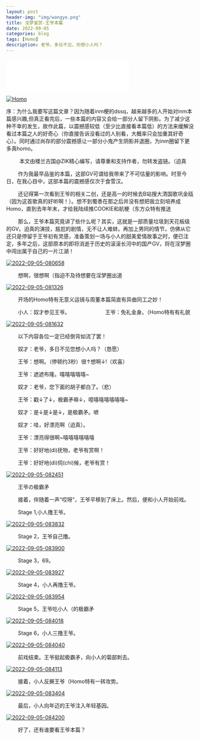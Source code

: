 ```yaml
---
layout: post
header-img: "img/wangye.png"
title: 淫梦鉴赏-王爷本篇
date: 2022-09-05
categories: blog
tags: [Homo]
description: 老爷，多日不见，你想小人吗？
---
```


<iframe frameborder="no" border="0" marginwidth="0" marginheight="0" width=330 height=86 src="//music.163.com/outchain/player?type=2&id=1468249004&auto=1&height=66"></iframe>

<a href='https://postimg.cc/s1XhtJfW' target='_blank'><img src='https://i.postimg.cc/wx5QRWSw/Homo.jpg' border='0' alt='Homo'/></a>

序：为什么我要写这篇文章？因为随着inm梗的dssq，越来越多的人开始对inm本篇感兴趣,但真正看完后，一些本篇的内容又会给一部分人留下阴影。为了减少这种不幸的发生，故作此篇，以震撼感较低（至少比直接看本篇低）的方法来缓解没看过本篇之人的好奇心（你直接告诉没看过的人别看，大概率只会加重其好奇心）。同时通过尚存的部分震撼感让一部分小鬼产生阴影并退圈，为inm圈留下更多真homo。

&nbsp;&nbsp;&nbsp;&nbsp;&nbsp;&nbsp;&nbsp;&nbsp;
    本文由楼兰古国@ZIK精心编写，请尊重和支持作者，勿转发盗链。（迫真

&nbsp;&nbsp;&nbsp;&nbsp;&nbsp;&nbsp;&nbsp;&nbsp;作为我最早品鉴的本篇，这部GV可谓给我带来了不可估量的影响。时至今日，在我心目中，这部本篇的震撼感仅次于食雪汉。

&nbsp;&nbsp;&nbsp;&nbsp;&nbsp;&nbsp;&nbsp;&nbsp;还记得第一次看到王爷的相关二创，还是高一的时候去B站搜大清国歌巩金瓯（因为这首歌真的好听啊！）。想不到蜀黍在那之后并没有想把我立刻培养成Homo，直到去年年末，才给我陆续推COOKIE和航梗（东方众特有推送

&nbsp;&nbsp;&nbsp;&nbsp;&nbsp;&nbsp;&nbsp;&nbsp;那么，王爷本篇究竟讲了些什么呢？其实，这就是一部质量垃圾到天花板级的GV。迫真的演技，尴尬的剧情，无不让人难蚌。再加上男同的情节，仿佛从它还只是停留于王爷初有灵感，准备策划一场与小人的甜美爱情故事之时，便已注定，多年之后，这部原本的即将消逝于历史的滚滚长河中的国产GV，将在淫梦圈中闯出属于自己的一片江湖！

<a href='https://postimg.cc/3WdJ1Y9z' target='_blank'><img src='https://i.postimg.cc/2jxbz5Wj/2022-09-05-080658.png' border='0' alt='2022-09-05-080658'/></a>

&nbsp;&nbsp;&nbsp;&nbsp;&nbsp;&nbsp;&nbsp;&nbsp;想啊，很想啊（指迫不及待想要在淫梦圈出道

<a href='https://postimg.cc/LqtHb3bW' target='_blank'><img src='https://i.postimg.cc/rpbKzhCq/2022-09-05-081326.png' border='0' alt='2022-09-05-081326'/></a>

&nbsp;&nbsp;&nbsp;&nbsp;&nbsp;&nbsp;&nbsp;&nbsp;开场的Homo特有无意义运镜与周董本篇简直有异曲同工之妙！

&nbsp;&nbsp;&nbsp;&nbsp;&nbsp;&nbsp;&nbsp;&nbsp;小人：奴才参见王爷。&nbsp;&nbsp;&nbsp;&nbsp;&nbsp;&nbsp;&nbsp;&nbsp;&nbsp;&nbsp;&nbsp;&nbsp;&nbsp;&nbsp;&nbsp;&nbsp;&nbsp;&nbsp;&nbsp;&nbsp;&nbsp;&nbsp;&nbsp;&nbsp;王爷：免礼金身。（Homo特有有礼貌

<a href='https://postimg.cc/rDPDGjr2' target='_blank'><img src='https://i.postimg.cc/HLpbgPWn/2022-09-05-081632.png' border='0' alt='2022-09-05-081632'/></a>

&nbsp;&nbsp;&nbsp;&nbsp;&nbsp;&nbsp;&nbsp;&nbsp;以下内容各位一定已经倒背如流了罢！

&nbsp;&nbsp;&nbsp;&nbsp;&nbsp;&nbsp;&nbsp;&nbsp;奴才：老爷，多日不见您想小人吗？（恳愿）

&nbsp;&nbsp;&nbsp;&nbsp;&nbsp;&nbsp;&nbsp;&nbsp;王爷：想啊。（停顿约3秒）很↑想啊↓!（欢喜）

&nbsp;&nbsp;&nbsp;&nbsp;&nbsp;&nbsp;&nbsp;&nbsp;王爷：遮遮布隆。嘻嘻嘻嘻嘻~

&nbsp;&nbsp;&nbsp;&nbsp;&nbsp;&nbsp;&nbsp;&nbsp;奴才：老爷，您下面的胡子都白了。（悲）

&nbsp;&nbsp;&nbsp;&nbsp;&nbsp;&nbsp;&nbsp;&nbsp;王爷：戳↓了↓，极霸矛嘛↓，噫嘻嘻嘻嘻嘻嘻~

&nbsp;&nbsp;&nbsp;&nbsp;&nbsp;&nbsp;&nbsp;&nbsp;奴才：是↓是↓是↓，是极霸矛。嗻

&nbsp;&nbsp;&nbsp;&nbsp;&nbsp;&nbsp;&nbsp;&nbsp;奴才：哇，好漂亮啊（迫真）。

&nbsp;&nbsp;&nbsp;&nbsp;&nbsp;&nbsp;&nbsp;&nbsp;王爷：漂亮得很啊~嘻嘻嘻嘻嘻嘻

&nbsp;&nbsp;&nbsp;&nbsp;&nbsp;&nbsp;&nbsp;&nbsp;王爷：好好地(dì)抚物，老爷有赏啊！

&nbsp;&nbsp;&nbsp;&nbsp;&nbsp;&nbsp;&nbsp;&nbsp;王爷：好好地(dì)伺(chì)候，老爷有赏！

<a href='https://postimg.cc/Tyrqkhv9' target='_blank'><img src='https://i.postimg.cc/VNhGkb73/2022-09-05-082451.png' border='0' alt='2022-09-05-082451'/></a>

&nbsp;&nbsp;&nbsp;&nbsp;&nbsp;&nbsp;&nbsp;&nbsp;王爷の极霸矛

&nbsp;&nbsp;&nbsp;&nbsp;&nbsp;&nbsp;&nbsp;&nbsp;接着，伴随着一声“哎呀”，王爷平移到了床上。然后，便和小人开始前戏。

&nbsp;&nbsp;&nbsp;&nbsp;&nbsp;&nbsp;&nbsp;&nbsp;Stage 1,小人撸王爷。

<a href='https://postimg.cc/3yj7KMvB' target='_blank'><img src='https://i.postimg.cc/3wVwFYrP/2022-09-05-083832.png' border='0' alt='2022-09-05-083832'/></a>

&nbsp;&nbsp;&nbsp;&nbsp;&nbsp;&nbsp;&nbsp;&nbsp;Stage 2，王爷自己撸。

<a href='https://postimg.cc/V5dTgQkV' target='_blank'><img src='https://i.postimg.cc/8kHS1TQN/2022-09-05-083900.png' border='0' alt='2022-09-05-083900'/></a>

&nbsp;&nbsp;&nbsp;&nbsp;&nbsp;&nbsp;&nbsp;&nbsp;Stage 3，69。

<a href='https://postimg.cc/zbRCLjq0' target='_blank'><img src='https://i.postimg.cc/63MYmjgJ/2022-09-05-083927.png' border='0' alt='2022-09-05-083927'/></a>

&nbsp;&nbsp;&nbsp;&nbsp;&nbsp;&nbsp;&nbsp;&nbsp;Stage 4，小人再撸王爷。

<a href='https://postimg.cc/vxhcDgx0' target='_blank'><img src='https://i.postimg.cc/5jdv784W/2022-09-05-083954.png' border='0' alt='2022-09-05-083954'/></a>

&nbsp;&nbsp;&nbsp;&nbsp;&nbsp;&nbsp;&nbsp;&nbsp;Stage 5，王爷吃小人（的极霸矛

<a href='https://postimg.cc/TKD5JPz3' target='_blank'><img src='https://i.postimg.cc/mgd3RzVC/2022-09-05-084018.png' border='0' alt='2022-09-05-084018'/></a>

&nbsp;&nbsp;&nbsp;&nbsp;&nbsp;&nbsp;&nbsp;&nbsp;Stage 6，小人三撸王爷。

<a href='https://postimg.cc/5XBNtFcL' target='_blank'><img src='https://i.postimg.cc/DwDWBqBj/2022-09-05-084040.png' border='0' alt='2022-09-05-084040'/></a>

&nbsp;&nbsp;&nbsp;&nbsp;&nbsp;&nbsp;&nbsp;&nbsp;前戏结束。王爷挺起极霸矛，向小人的菊部刺去。

<a href='https://postimg.cc/m1Y69RTX' target='_blank'><img src='https://i.postimg.cc/QCwLRxw3/2022-09-05-084113.png' border='0' alt='2022-09-05-084113'/></a>

&nbsp;&nbsp;&nbsp;&nbsp;&nbsp;&nbsp;&nbsp;&nbsp;接着，小人反撅王爷（Homo特有一转攻势。

<a href='https://postimg.cc/Mn4BRFdV' target='_blank'><img src='https://i.postimg.cc/4341CCcL/2022-09-05-083404.png' border='0' alt='2022-09-05-083404'/></a>

&nbsp;&nbsp;&nbsp;&nbsp;&nbsp;&nbsp;&nbsp;&nbsp;最后，小人向年迈的王爷注入年轻基因。

<a href='https://postimg.cc/v19QKghc' target='_blank'><img src='https://i.postimg.cc/tgvYYFVt/2022-09-05-084200.png' border='0' alt='2022-09-05-084200'/></a>

&nbsp;&nbsp;&nbsp;&nbsp;&nbsp;&nbsp;&nbsp;&nbsp;好了，还有谁要看王爷本篇？
